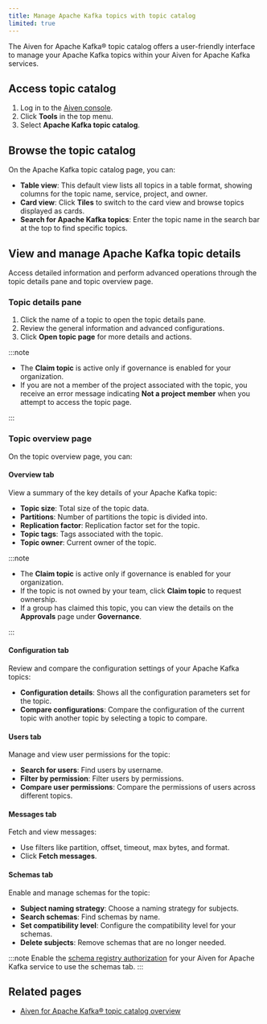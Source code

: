 ```yaml
---
title: Manage Apache Kafka topics with topic catalog
limited: true
---
```


The Aiven for Apache Kafka® topic catalog offers a user-friendly interface to manage your Apache Kafka topics within your Aiven for Apache Kafka services.

## Access topic catalog

1. Log in to the [Aiven console](https://console.aiven.io/).
1. Click **Tools** in the top menu.
1. Select **Apache Kafka topic catalog**.

## Browse the topic catalog

On the Apache Kafka topic catalog page, you can:

- **Table view**: This default view lists all topics in a table format, showing columns
  for the topic name, service, project, and owner.
- **Card view**: Click **Tiles** to switch to the card view and browse topics displayed
  as cards.
- **Search for Apache Kafka topics**: Enter the topic name in the search bar at the top
  to find specific topics.

## View and manage Apache Kafka topic details

Access detailed information and perform advanced operations through the topic details
pane and topic overview page.

### Topic details pane

1. Click the name of a topic to open the topic details pane.
1. Review the general information and advanced configurations.
1. Click **Open topic page** for more details and actions.

:::note

- The **Claim topic** is active only if governance is enabled for your organization.
- If you are not a member of the project associated with the topic, you receive an error
   message indicating **Not a project member** when you attempt to access the topic page.

:::

### Topic overview page

On the topic overview page, you can:

#### Overview tab

View a summary of the key details of your Apache Kafka topic:

- **Topic size**: Total size of the topic data.
- **Partitions**: Number of partitions the topic is divided into.
- **Replication factor**: Replication factor set for the topic.
- **Topic tags**: Tags associated with the topic.
- **Topic owner**: Current owner of the topic.

:::note

- The **Claim topic** is active only if governance is enabled for your organization.
- If the topic is not owned by your team, click **Claim topic** to request ownership.
- If a group has claimed this topic, you can view the details on the **Approvals** page
  under **Governance**.

:::

#### Configuration tab

Review and compare the configuration settings of your Apache Kafka topics:

- **Configuration details**: Shows all the configuration parameters set for the topic.
- **Compare configurations**: Compare the configuration of the current topic with
  another topic by selecting a topic to compare.

#### Users tab

Manage and view user permissions for the topic:

- **Search for users**: Find users by username.
- **Filter by permission**: Filter users by permissions.
- **Compare user permissions**: Compare the permissions of users across different topics.

#### Messages tab

Fetch and view messages:

- Use filters like partition, offset, timeout, max bytes, and format.
- Click **Fetch messages**.

#### Schemas tab

Enable and manage schemas for the topic:

- **Subject naming strategy**: Choose a naming strategy for subjects.
- **Search schemas**: Find schemas by name.
- **Set compatibility level**: Configure the compatibility level for your schemas.
- **Delete subjects**: Remove schemas that are no longer needed.

:::note
Enable the [schema registry authorization](/docs/products/kafka/concepts/schema-registry-authorization)
for your Aiven for Apache Kafka service to use the schemas tab.
:::

## Related pages

- [Aiven for Apache Kafka® topic catalog overview](/docs/products/kafka/concepts/topic-catalog-overview)
